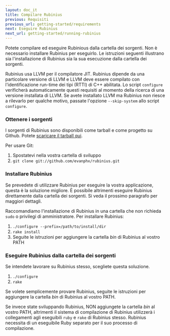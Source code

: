```yaml
---
layout: doc_it
title: Compilare Rubinius
previous: Requisiti
previous_url: getting-started/requirements
next: Eseguire Rubinius
next_url: getting-started/running-rubinius
---
```


Potete compilare ed eseguire Rubinious dalla cartella dei sorgenti. Non è
necessario installare Rubinius per eseguirlo. Le istruzioni seguenti
illustrano sia l'installazione di Rubinius sia la sua esecuzione dalla
cartella dei sorgenti.

Rubinius usa LLVM per il compilatore JIT. Rubinius dipende da una particolare
versione di LLVM e LLVM deve essere compilato con l'identificazione run-time 
dei tipi (RTTI) di C++ abilitata. Lo script `configure` verificherà
automaticamente questi requisiti al momento della ricerca di una versione
installata di LLVM. Se avete installato LLVM ma Rubinius non riesce a 
rilevarlo per qualche motivo, passate l'opzione `--skip-system` allo script
`configure`.

### Ottenere i sorgenti

I sorgenti di Rubinius sono disponibili come tarball e come progetto su
Github. Potete [scaricare il tarball qui](http://rubini.us/download/latest).

Per usare Git:

  1. Spostatevi nella vostra cartella di sviluppo
  2. `git clone git://github.com/evanphx/rubinius.git`


### Installare Rubinius

Se prevedete di utilizzare Rubinius per eseguire la vostra applicazione,
questa è la soluzione migliore. È possibile altrimenti eseguire Rubinius
direttamente dalla cartella dei sorgenti. Si veda il prossimo paragrafo per
maggiori dettagli.

Raccomandiamo l'installazione di Rubinius in una cartella che non richieda 
`sudo` o privilegi di amministratore. Per installare Rubinius:

  1. `./configure --prefix=/path/to/install/dir`
  2. `rake install`
  3. Seguite le istruzioni per aggiungere la cartella _bin_ di Rubinius al 
     vostro PATH


### Eseguire Rubinius dalla cartella dei sorgenti

Se intendete lavorare su Rubinius stesso, scegliete questa soluzione.

  1. `./configure`
  2. `rake`

Se volete semplicemente provare Rubinius, seguite le istruzioni per aggiungere
la cartella _bin_ di Rubinius al vostro PATH.

Se invece state sviluppando Rubinius, NON aggiungete la cartella _bin_
al vostro PATH, altrimenti il sistema di compilazione di Rubinius utilizzerà i
collegamenti agli eseguibili `ruby` e `rake` di Rubinius stesso.
Rubinius necessita di un eseguibile Ruby separato per il suo processo di
compilazione.
